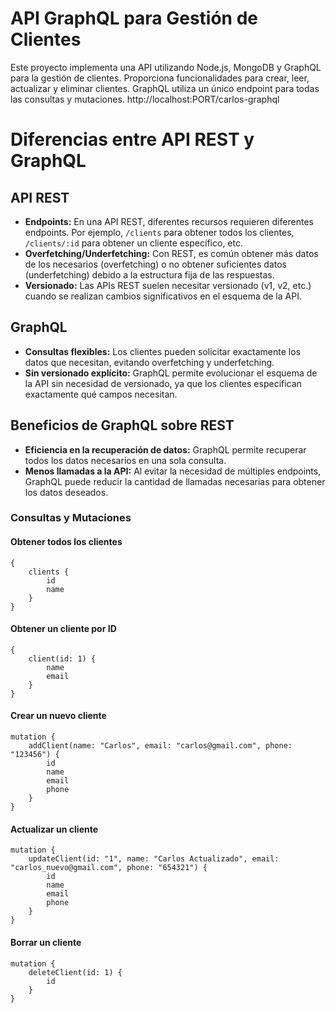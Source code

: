 # API GraphQL para Gestión de Clientes

Este proyecto implementa una API utilizando Node.js, MongoDB y GraphQL para la gestión de clientes. Proporciona funcionalidades para crear, leer, actualizar y eliminar clientes.
GraphQL utiliza un único endpoint para todas las consultas y mutaciones.
http://localhost:PORT/carlos-graphql

# Diferencias entre API REST y GraphQL

## API REST
- **Endpoints:** En una API REST, diferentes recursos requieren diferentes endpoints. Por ejemplo, `/clients` para obtener todos los clientes, `/clients/:id` para obtener un cliente específico, etc.
- **Overfetching/Underfetching:** Con REST, es común obtener más datos de los necesarios (overfetching) o no obtener suficientes datos (underfetching) debido a la estructura fija de las respuestas.
- **Versionado:** Las APIs REST suelen necesitar versionado (v1, v2, etc.) cuando se realizan cambios significativos en el esquema de la API.

## GraphQL
- **Consultas flexibles:** Los clientes pueden solicitar exactamente los datos que necesitan, evitando overfetching y underfetching.
- **Sin versionado explícito:** GraphQL permite evolucionar el esquema de la API sin necesidad de versionado, ya que los clientes especifican exactamente qué campos necesitan.

## Beneficios de GraphQL sobre REST
- **Eficiencia en la recuperación de datos:** GraphQL permite recuperar todos los datos necesarios en una sola consulta.
- **Menos llamadas a la API:** Al evitar la necesidad de múltiples endpoints, GraphQL puede reducir la cantidad de llamadas necesarias para obtener los datos deseados.


### Consultas y Mutaciones


#### Obtener todos los clientes

```
{
    clients {
        id
        name
    }
}
```
#### Obtener un cliente por ID

```
{
    client(id: 1) {
        name
        email
    }
}
```


#### Crear un nuevo cliente

```
mutation {
    addClient(name: "Carlos", email: "carlos@gmail.com", phone: "123456") {
        id
        name
        email
        phone
    }
}
```


#### Actualizar un cliente

```
mutation {
    updateClient(id: "1", name: "Carlos Actualizado", email: "carlos_nuevo@gmail.com", phone: "654321") {
        id
        name
        email
        phone
    }
}
```

#### Borrar un cliente

```
mutation {
    deleteClient(id: 1) {
        id
    }
}
```

